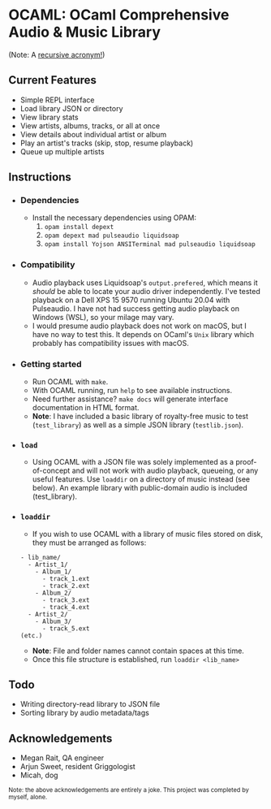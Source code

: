 # OCAML: OCaml Comprehensive Audio & Music Library
(Note: A [recursive acronym!](https://en.wikipedia.org/wiki/Recursive_acronym))
## Current Features
- Simple REPL interface
- Load library JSON or directory
- View library stats
- View artists, albums, tracks, or all at once
- View details about individual artist or album
- Play an artist's tracks (skip, stop, resume playback)
- Queue up multiple artists
## Instructions
- ### Dependencies
  - Install the necessary dependencies using OPAM:
    1. `opam install depext`
    2. `opam depext mad pulseaudio liquidsoap`
    3. `opam install Yojson ANSITerminal mad pulseaudio liquidsoap`
- ### Compatibility
  - Audio playback uses Liquidsoap's `output.prefered`, which means it *should* be able to locate your audio driver independently. I've tested playback on a Dell XPS 15 9570 running Ubuntu 20.04 with Pulseaudio. I have not had success getting audio playback on Windows (WSL), so your milage may vary.
  - I would presume audio playback does not work on macOS, but I have no way to test this. It depends on OCaml's `Unix` library which probably has compatibility issues with macOS.
- ### Getting started
  - Run OCAML with `make`.
  - With OCAML running, run `help` to see available instructions.
  - Need further assistance? `make docs` will generate interface documentation in HTML format.
  - **Note**: I have included a basic library of royalty-free music to test (`test_library`) as well as a simple JSON library (`testlib.json`).
- ### `load`
  - Using OCAML with a JSON file was solely implemented as a proof-of-concept and will not work with audio playback, queueing, or any useful features. Use `loaddir` on a directory of music instead (see below). An example library with public-domain audio is included (test_library).
- ### `loaddir`
  - If you wish to use OCAML with a library of music files stored on disk, they must be arranged as follows:
  ```
  - lib_name/
    - Artist_1/
      - Album_1/
        - track_1.ext
        - track_2.ext
      - Album_2/
        - track_3.ext
        - track_4.ext
    - Artist_2/
      - Album_3/
        - track_5.ext
  (etc.)
  ```
  - **Note**: File and folder names cannot contain spaces at this time.
  - Once this file structure is established, run `loaddir <lib_name>`
## Todo
- Writing directory-read library to JSON file
- Sorting library by audio metadata/tags
## Acknowledgements
- Megan Rait, QA engineer
- Arjun Sweet, resident Griggologist
- Micah, dog

<sup>Note: the above acknowledgements are entirely a joke. This project was completed by myself, alone.</sup>
